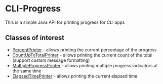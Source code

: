
# CLI-Progress


This is a simple Java API for printing progress for CLI apps

## Classes of interest

- [PercentPrinter][1] - allows printing the current percentage of the progress
- [CountUpToTotalPrinter][2] - allows printing the current count of the total (support custom message formatting)
- [MultipleProgressPrinter][3] - allows printing multiple progress indicators at the same time
- [ElapsedTimePrinter][4] - allows printing the current elapsed time

[1]: https://github.com/born2snipe/cli-progress/blob/master/src/main/java/com/github/born2snipe/cli/PercentPrinter.java "percent"
[2]: https://github.com/born2snipe/cli-progress/blob/master/src/main/java/com/github/born2snipe/cli/CountUpToTotalPrinter.java "countUp"
[3]: https://github.com/born2snipe/cli-progress/blob/master/src/main/java/com/github/born2snipe/cli/MultipleProgressPrinter.java "multi"
[4]: https://github.com/born2snipe/cli-progress/blob/master/src/main/java/com/github/born2snipe/cli/ElapsedTimePrinter.java "elapsed"
